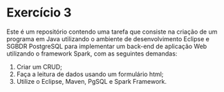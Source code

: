 # Exercício 3

Este é um repositório contendo uma tarefa que consiste na criação de um programa em Java utilizando o ambiente de desenvolvimento Eclipse e SGBDR PostgreSQL para implementar um back-end de aplicação Web utilizando o framework Spark, com as seguintes demandas:

1. Criar um CRUD;
2. Faça a leitura de dados usando um formulário html;
3. Utilize o Eclipse, Maven, PgSQL e Spark Framework.
